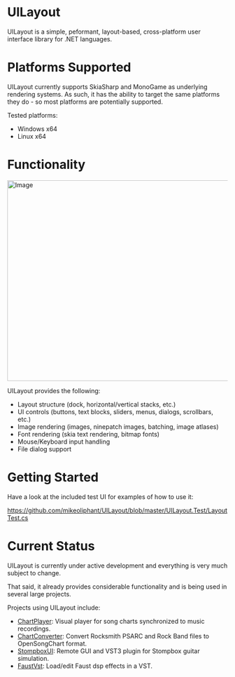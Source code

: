 # UILayout

UILayout is a simple, peformant, layout-based, cross-platform user interface library for .NET languages.

# Platforms Supported

UILayout currently supports SkiaSharp and MonoGame as underlying rendering systems. As such, it has the ability to target the same platforms they do - so most platforms are potentially supported.

Tested platforms:
- Windows x64
- Linux x64

# Functionality

<img width="626" height="458" alt="Image" src="https://github.com/user-attachments/assets/f4e99b70-37ac-4496-9bfc-d6a92c869cde" />

UILayout provides the following:

- Layout structure (dock, horizontal/vertical stacks, etc.)
- UI controls (buttons, text blocks, sliders, menus, dialogs, scrollbars, etc.) 
- Image rendering (images, ninepatch images, batching, image atlases)
- Font rendering (skia text rendering, bitmap fonts)
- Mouse/Keyboard input handling
- File dialog support

# Getting Started

Have a look at the included test UI for examples of how to use it:

https://github.com/mikeoliphant/UILayout/blob/master/UILayout.Test/LayoutTest.cs

# Current Status

UILayout is currently under active development and everything is very much subject to change.

That said, it already provides considerable functionality and is being used in several large projects.

Projects using UILayout include:

- [ChartPlayer](https://github.com/mikeoliphant/ChartPlayer): Visual player for song charts synchronized to music recordings.
- [ChartConverter](https://github.com/mikeoliphant/ChartConverter): Convert Rocksmith PSARC and Rock Band files to OpenSongChart format.
- [StompboxUI](https://github.com/mikeoliphant/StompboxUI): Remote GUI and VST3 plugin for Stompbox guitar simulation.
- [FaustVst](https://github.com/mikeoliphant/FaustVst): Load/edit Faust dsp effects in a VST.

